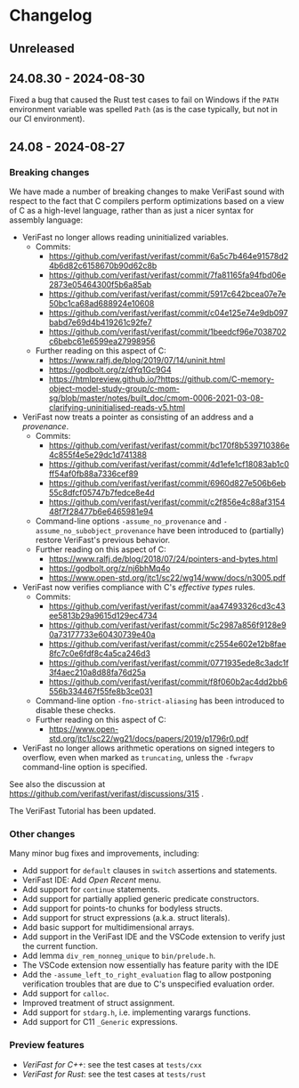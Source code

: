 # Changelog

## Unreleased

## 24.08.30 - 2024-08-30

Fixed a bug that caused the Rust test cases to fail on Windows if the `PATH` environment variable was spelled `Path` (as is the case typically, but not in our CI environment).

## 24.08 - 2024-08-27

### Breaking changes

We have made a number of breaking changes to make VeriFast sound with respect
to the fact that C compilers perform optimizations based on a view of C as a
high-level language, rather than as just a nicer syntax for assembly
language:

- VeriFast no longer allows reading uninitialized variables.
  - Commits:
    - https://github.com/verifast/verifast/commit/6a5c7b464e91578d24b6d82c6158670b90d62c8b
    - https://github.com/verifast/verifast/commit/7fa81165fa94fbd06e2873e05464300f5b6a85ab
    - https://github.com/verifast/verifast/commit/5917c642bcea07e7e50bc1ca68ad688924e10608
    - https://github.com/verifast/verifast/commit/c04e125e74e9db097babd7e69d4b419261c92fe7
    - https://github.com/verifast/verifast/commit/1beedcf96e7038702c6bebc61e6599ea27998956
  - Further reading on this aspect of C:
    - https://www.ralfj.de/blog/2019/07/14/uninit.html
    - https://godbolt.org/z/dYq1Gc9G4
    - https://htmlpreview.github.io/?https://github.com/C-memory-object-model-study-group/c-mom-sg/blob/master/notes/built_doc/cmom-0006-2021-03-08-clarifying-uninitialised-reads-v5.html
- VeriFast now treats a pointer as consisting of an address and a *provenance*.
  - Commits:
    - https://github.com/verifast/verifast/commit/bc170f8b539710386e4c855f4e5e29dc1d741388
    - https://github.com/verifast/verifast/commit/4d1efe1cf18083ab1c0ff54af0fb88a7336cef89
    - https://github.com/verifast/verifast/commit/6960d827e506b6eb55c8dfcf05747b7fedce8e4d
    - https://github.com/verifast/verifast/commit/c2f856e4c88af315448f7f28477b6e6465981e94
  - Command-line options `-assume_no_provenance` and `-assume_no_subobject_provenance` have
    been introduced to (partially) restore VeriFast's previous behavior.
  - Further reading on this aspect of C:
    - https://www.ralfj.de/blog/2018/07/24/pointers-and-bytes.html
    - https://godbolt.org/z/nj6bhMq4o
    - https://www.open-std.org/jtc1/sc22/wg14/www/docs/n3005.pdf
- VeriFast now verifies compliance with C's *effective types* rules.
  - Commits:
    - https://github.com/verifast/verifast/commit/aa47493326cd3c43ee5813b29a9615d129ec4734
    - https://github.com/verifast/verifast/commit/5c2987a856f9128e90a73177733e60430739e40a
    - https://github.com/verifast/verifast/commit/c2554e602e12b8fae8fc7c0e6fdf8c4a5ca246d3
    - https://github.com/verifast/verifast/commit/0771935ede8c3adc1f3f4aec210a8d88fa76d25a
    - https://github.com/verifast/verifast/commit/f8f060b2ac4dd2bb6556b334467f55fe8b3ce031
  - Command-line option `-fno-strict-aliasing` has been introduced to disable these checks.
  - Further reading on this aspect of C:
    - https://www.open-std.org/jtc1/sc22/wg21/docs/papers/2019/p1796r0.pdf
- VeriFast no longer allows arithmetic operations on signed integers to overflow, even when marked as `truncating`, unless the `-fwrapv` command-line option is specified.

See also the discussion at https://github.com/verifast/verifast/discussions/315 .

The VeriFast Tutorial has been updated.

### Other changes

Many minor bug fixes and improvements, including:
- Add support for `default` clauses in `switch` assertions and statements.
- VeriFast IDE: Add *Open Recent* menu.
- Add support for `continue` statements.
- Add support for partially applied generic predicate constructors.
- Add support for points-to chunks for bodyless structs.
- Add support for struct expressions (a.k.a. struct literals).
- Add basic support for multidimensional arrays.
- Add support in the VeriFast IDE and the VSCode extension to verify just
  the current function.
- Add lemma `div_rem_nonneg_unique` to `bin/prelude.h`.
- The VSCode extension now essentially has feature parity with the IDE
- Add the `-assume_left_to_right_evaluation` flag to allow postponing
  verification troubles that are due to C's unspecified evaluation order.
- Add support for `calloc`.
- Improved treatment of struct assignment.
- Add support for `stdarg.h`, i.e. implementing varargs functions.
- Add support for C11 `_Generic` expressions.

### Preview features

- *VeriFast for C++*: see the test cases at `tests/cxx`
- *VeriFast for Rust*: see the test cases at `tests/rust`
